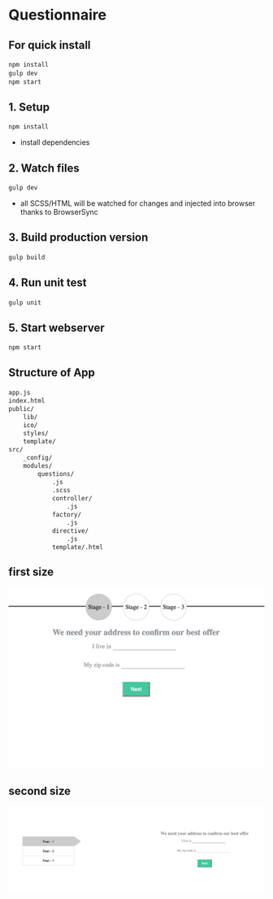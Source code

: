 # Questionnaire

## For quick install
```bash
npm install
gulp dev
npm start
```

## 1. Setup
```bash
npm install
```
- install dependencies

## 2. Watch files
```bash
gulp dev
```
- all SCSS/HTML will be watched for changes and injected into browser thanks to BrowserSync

## 3. Build production version
```bash
gulp build
```

## 4. Run unit test
```bash
gulp unit
```

## 5. Start webserver
```bash
npm start
```

## Structure of App
```
app.js
index.html
public/
    lib/
    ico/
    styles/
    template/
src/
    _config/
    modules/
        questions/
            .js
            .scss
            controller/
                .js
            factory/
                .js
            directive/
                .js
            template/.html
```

## first size
![GitHub Logo](public/ico/1.png)

## second size
![GitHub Logo](public/ico/2.png)